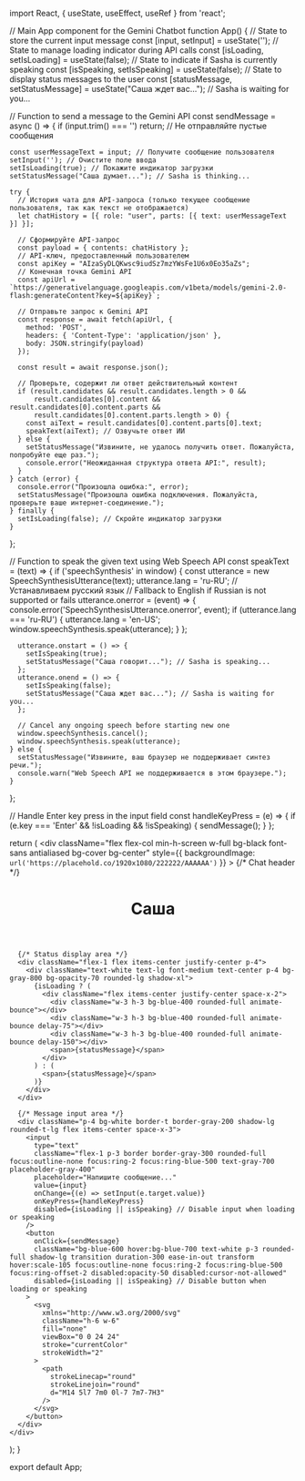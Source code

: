 import React, { useState, useEffect, useRef } from 'react';

// Main App component for the Gemini Chatbot
function App() {
  // State to store the current input message
  const [input, setInput] = useState('');
  // State to manage loading indicator during API calls
  const [isLoading, setIsLoading] = useState(false);
  // State to indicate if Sasha is currently speaking
  const [isSpeaking, setIsSpeaking] = useState(false);
  // State to display status messages to the user
  const [statusMessage, setStatusMessage] = useState("Саша ждет вас..."); // Sasha is waiting for you...

  // Function to send a message to the Gemini API
  const sendMessage = async () => {
    if (input.trim() === '') return; // Не отправляйте пустые сообщения

    const userMessageText = input; // Получите сообщение пользователя
    setInput(''); // Очистите поле ввода
    setIsLoading(true); // Покажите индикатор загрузки
    setStatusMessage("Саша думает..."); // Sasha is thinking...

    try {
      // История чата для API-запроса (только текущее сообщение пользователя, так как текст не отображается)
      let chatHistory = [{ role: "user", parts: [{ text: userMessageText }] }];

      // Сформируйте API-запрос
      const payload = { contents: chatHistory };
      // API-ключ, предоставленный пользователем
      const apiKey = "AIzaSyDLQKwsc9iudSz7mzYWsFe1U6x0Eo35aZs";
      // Конечная точка Gemini API
      const apiUrl = `https://generativelanguage.googleapis.com/v1beta/models/gemini-2.0-flash:generateContent?key=${apiKey}`;

      // Отправьте запрос к Gemini API
      const response = await fetch(apiUrl, {
        method: 'POST',
        headers: { 'Content-Type': 'application/json' },
        body: JSON.stringify(payload)
      });

      const result = await response.json();

      // Проверьте, содержит ли ответ действительный контент
      if (result.candidates && result.candidates.length > 0 &&
          result.candidates[0].content && result.candidates[0].content.parts &&
          result.candidates[0].content.parts.length > 0) {
        const aiText = result.candidates[0].content.parts[0].text;
        speakText(aiText); // Озвучьте ответ ИИ
      } else {
        setStatusMessage("Извините, не удалось получить ответ. Пожалуйста, попробуйте еще раз.");
        console.error("Неожиданная структура ответа API:", result);
      }
    } catch (error) {
      console.error("Произошла ошибка:", error);
      setStatusMessage("Произошла ошибка подключения. Пожалуйста, проверьте ваше интернет-соединение.");
    } finally {
      setIsLoading(false); // Скройте индикатор загрузки
    }
  };

  // Function to speak the given text using Web Speech API
  const speakText = (text) => {
    if ('speechSynthesis' in window) {
      const utterance = new SpeechSynthesisUtterance(text);
      utterance.lang = 'ru-RU'; // Устанавливаем русский язык
      // Fallback to English if Russian is not supported or fails
      utterance.onerror = (event) => {
        console.error('SpeechSynthesisUtterance.onerror', event);
        if (utterance.lang === 'ru-RU') {
            utterance.lang = 'en-US';
            window.speechSynthesis.speak(utterance);
        }
      };

      utterance.onstart = () => {
        setIsSpeaking(true);
        setStatusMessage("Саша говорит..."); // Sasha is speaking...
      };
      utterance.onend = () => {
        setIsSpeaking(false);
        setStatusMessage("Саша ждет вас..."); // Sasha is waiting for you...
      };

      // Cancel any ongoing speech before starting new one
      window.speechSynthesis.cancel();
      window.speechSynthesis.speak(utterance);
    } else {
      setStatusMessage("Извините, ваш браузер не поддерживает синтез речи.");
      console.warn("Web Speech API не поддерживается в этом браузере.");
    }
  };

  // Handle Enter key press in the input field
  const handleKeyPress = (e) => {
    if (e.key === 'Enter' && !isLoading && !isSpeaking) {
      sendMessage();
    }
  };

  return (
    <div
      className="flex flex-col min-h-screen w-full bg-black font-sans antialiased bg-cover bg-center"
      style={{ backgroundImage: `url('https://placehold.co/1920x1080/222222/AAAAAA')` }}
    >
      {/* Chat header */}
      <header className="bg-gradient-to-r from-blue-600 to-purple-700 text-white p-4 shadow-md rounded-b-lg">
        <h1 className="text-2xl font-bold text-center">Саша</h1>
      </header>

      {/* Status display area */}
      <div className="flex-1 flex items-center justify-center p-4">
        <div className="text-white text-lg font-medium text-center p-4 bg-gray-800 bg-opacity-70 rounded-lg shadow-xl">
          {isLoading ? (
            <div className="flex items-center justify-center space-x-2">
              <div className="w-3 h-3 bg-blue-400 rounded-full animate-bounce"></div>
              <div className="w-3 h-3 bg-blue-400 rounded-full animate-bounce delay-75"></div>
              <div className="w-3 h-3 bg-blue-400 rounded-full animate-bounce delay-150"></div>
              <span>{statusMessage}</span>
            </div>
          ) : (
            <span>{statusMessage}</span>
          )}
        </div>
      </div>

      {/* Message input area */}
      <div className="p-4 bg-white border-t border-gray-200 shadow-lg rounded-t-lg flex items-center space-x-3">
        <input
          type="text"
          className="flex-1 p-3 border border-gray-300 rounded-full focus:outline-none focus:ring-2 focus:ring-blue-500 text-gray-700 placeholder-gray-400"
          placeholder="Напишите сообщение..."
          value={input}
          onChange={(e) => setInput(e.target.value)}
          onKeyPress={handleKeyPress}
          disabled={isLoading || isSpeaking} // Disable input when loading or speaking
        />
        <button
          onClick={sendMessage}
          className="bg-blue-600 hover:bg-blue-700 text-white p-3 rounded-full shadow-lg transition duration-300 ease-in-out transform hover:scale-105 focus:outline-none focus:ring-2 focus:ring-blue-500 focus:ring-offset-2 disabled:opacity-50 disabled:cursor-not-allowed"
          disabled={isLoading || isSpeaking} // Disable button when loading or speaking
        >
          <svg
            xmlns="http://www.w3.org/2000/svg"
            className="h-6 w-6"
            fill="none"
            viewBox="0 0 24 24"
            stroke="currentColor"
            strokeWidth="2"
          >
            <path
              strokeLinecap="round"
              strokeLinejoin="round"
              d="M14 5l7 7m0 0l-7 7m7-7H3"
            />
          </svg>
        </button>
      </div>
    </div>
  );
}

export default App;
